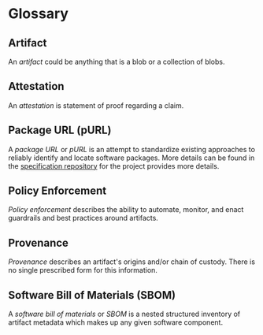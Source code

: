 # Glossary

## Artifact

An _artifact_ could be anything that is a blob or a collection of blobs.

## Attestation

An _attestation_ is statement of proof regarding a claim.

## Package URL (pURL)

A _package URL_ or _pURL_ is an attempt to standardize existing approaches to reliably identify and locate software packages. More details can be found in the [specification repository](https://github.com/package-url/purl-spec) for the project provides more details.

## Policy Enforcement

_Policy enforcement_ describes the ability to automate, monitor, and enact guardrails and best practices around artifacts.

## Provenance

_Provenance_ describes an artifact's origins and/or chain of custody. There is no single prescribed form for this information.

## Software Bill of Materials (SBOM)

A _software bill of materials_ or _SBOM_ is a nested structured inventory of artifact metadata which makes up any given software component.
